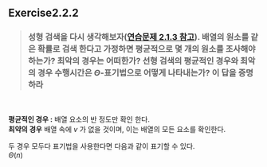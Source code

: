 ## Exercise2.2.2

> ### 성형 검색을 다시 생각해보자([연습문제 2.1.3 참고](https://github.com/KimKkochu/Learn_Algorithm/blob/main/Chapter02/Section1/2.1.3.md)). 배열의 원소를 같은 확률로 검색 한다고 가정하면 평균적으로 몇 개의 원소를 조사해야 하는가? 최악의 경우는 어떠한가? 선형 검색의 평균적인 경우와 최악의 경우 수행시간은 $\Theta$-표기법으로 어떻게 나타내는가? 이 답을 증명하라
<br>

**평균적인 경우 :** 배열 요소의 반 정도만 확인 한다.  
**최약의 경우** 배열 속에 $v$ 가 없을 것이며, 이는 배열의 모든 요소를 확인한다.
<br>

두 경우 모두다 표기법을 사용한다면 다음과 같이 표기할 수 있다.  
$\Theta(n)$